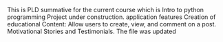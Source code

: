 This is PLD summative for the current course which is Intro to python programming
Project under construction.
application features
Creation of educational Content: Allow users to create, view, and comment on a post.
Motivational Stories and Testimonials.
The file was updated
